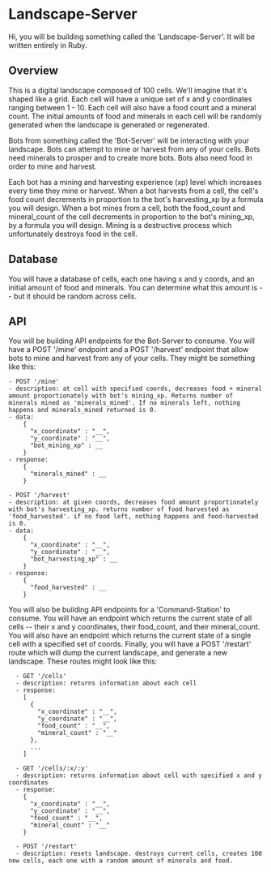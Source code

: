 # Landscape-Server

Hi, you will be building something called the 'Landscape-Server'. It will be written entirely in Ruby.

## Overview

This is a digital landscape composed of 100 cells. We'll imagine that it's shaped like a grid. Each cell will have a unique set of x and y coordinates ranging between 1 - 10. Each cell will also have a food count and a mineral count. The initial amounts of food and minerals in each cell will be randomly generated when the landscape is generated or regenerated.

Bots from something called the 'Bot-Server' will be interacting with your landscape. Bots can attempt to mine or harvest from any of your cells. Bots need minerals to prosper and to create more bots. Bots also need food in order to mine and harvest.

Each bot has a mining and harvesting experience (xp) level which increases every time they mine or harvest. When a bot harvests from a cell, the cell's food count decrements in proportion to the bot's harvesting_xp by a formula you will design. When a bot mines from a cell, both the food_count and mineral_count of the cell decrements in proportion to the bot's mining_xp, by a formula you will design. Mining is a destructive process which unfortunately destroys food in the cell.

## Database

You will have a database of cells, each one having x and y coords, and an initial amount of food and minerals. You can determine what this amount is -- but it should be random across cells.

## API

You will be building API endpoints for the Bot-Server to consume. You will have a POST '/mine' endpoint and a POST '/harvest' endpoint that allow bots to mine and harvest from any of your cells. They might be something like this:

```
- POST '/mine'
- description: at cell with specified coords, decreases food + mineral amount proportionately with bot's mining_xp. Returns number of minerals mined as 'minerals_mined'. If no minerals left, nothing happens and minerals_mined returned is 0.
- data:
    {
      "x_coordinate" : "__",
      "y_coordinate" : "__",
      "bot_mining_xp" : __
    }
- response:
    {
      "minerals_mined" : __
    }

- POST '/harvest'
- description: at given coords, decreases food amount proportionately with bot's harvesting_xp. returns number of food harvested as 'food_harvested'. if no food left, nothing happens and food-harvested is 0.
- data:
    {
      "x_coordinate" : "__",
      "y_coordinate" : "__",
      "bot_harvesting_xp" : __
    }
- response:
    {
      "food_harvested" : __
    }
```

You will also be building API endpoints for a 'Command-Station' to consume. You will have an endpoint which returns the current state of all cells -- their x and y coordinates, their food_count, and their mineral_count. You will also have an endpoint which returns the current state of a single cell with a specified set of coords. Finally, you will have a POST '/restart' route which will dump the current landscape, and generate a new landscape. These routes might look like this:

```
  - GET '/cells'
  - description: returns information about each cell
  - response:
    [
      {
        "x_coordinate" : "__",
        "y_coordinate" : "__",
        "food_count" : "__",
        "mineral_count" : "__"
      },
      ...
    ]

  - GET '/cells/:x/:y'
  - description: returns information about cell with specified x and y coordinates
  - response:
    {
      "x_coordinate" : "__",
      "y_coordinate" : "__",
      "food_count" : "__",
      "mineral_count" : "__"
    }

  - POST '/restart'
  - description: resets landscape. destroys current cells, creates 100 new cells, each one with a random amount of minerals and food.
```
